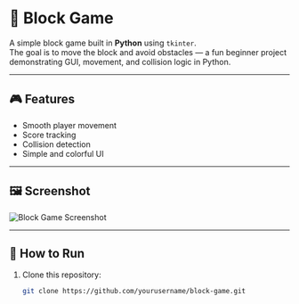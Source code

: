# 🧱 Block Game

A simple block game built in **Python** using `tkinter`.  
The goal is to move the block and avoid obstacles — a fun beginner project demonstrating GUI, movement, and collision logic in Python.

---

## 🎮 Features
- Smooth player movement  
- Score tracking  
- Collision detection  
- Simple and colorful UI  

---

## 🖼️ Screenshot
![Block Game Screenshot](https://github.com/user-attachments/assets/8fd1bec8-8766-4c17-b58b-1800a5384149)

---

## 🧩 How to Run
1. Clone this repository:
   ```bash
   git clone https://github.com/yourusername/block-game.git
